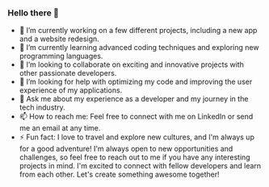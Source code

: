 ### Hello there 👋

- 🔭 I’m currently working on a few different projects, including a new app and a website redesign.
- 🌱 I’m currently learning advanced coding techniques and exploring new programming languages.
- 👯 I’m looking to collaborate on exciting and innovative projects with other passionate developers.
- 🤔 I’m looking for help with optimizing my code and improving the user experience of my applications.
- 💬 Ask me about my experience as a developer and my journey in the tech industry.
- 📫 How to reach me: Feel free to connect with me on LinkedIn or send me an email at any time.
- ⚡ Fun fact: I love to travel and explore new cultures, and I'm always up for a good adventure! I'm always open to new opportunities and challenges, so feel free to reach out to me if you have any interesting projects in mind. I'm excited to connect with fellow developers and learn from each other. Let's create something awesome together!
